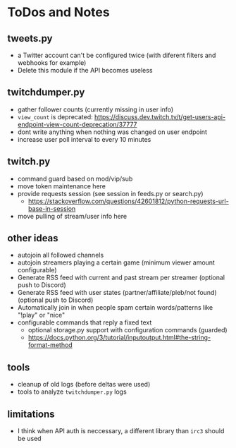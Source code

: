 # ToDos and Notes

## tweets.py
- a Twitter account can't be configured twice (with diferent filters and webhooks for example)
- Delete this module if the API becomes useless

## twitchdumper.py
- gather follower counts (currently missing in user info)
- `view_count` is deprecated: https://discuss.dev.twitch.tv/t/get-users-api-endpoint-view-count-deprecation/37777
- dont write anything when nothing was changed on user endpoint
- increase user poll interval to every 10 minutes

## twitch.py
- command guard based on mod/vip/sub
- move token maintenance here
- provide requests session (see session in feeds.py or search.py)
  - https://stackoverflow.com/questions/42601812/python-requests-url-base-in-session
- move pulling of stream/user info here

## other ideas
- autojoin all followed channels
- autojoin streamers playing a certain game (minimum viewer amount configurable)
- Generate RSS feed with current and past stream per streamer (optional push to Discord)
- Generate RSS feed with user states (partner/affiliate/pleb/not found) (optional push to Discord)
- Automatically join in when people spam certain words/patterns like "!play" or "nice"
- configurable commands that reply a fixed text
  - optional storage.py support with configuration commands (guarded)
  - https://docs.python.org/3/tutorial/inputoutput.html#the-string-format-method

## tools
- cleanup of old logs (before deltas were used)
- tools to analyze `twitchdumper.py` logs

## limitations
- I think when API auth is neccessary, a different library than `irc3` should be used
